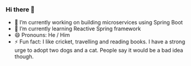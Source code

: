 ### Hi there 👋


- 🔭 I’m currently working on building microservices using Spring Boot
- 🌱 I’m currently learning Reactive Spring framework
- 😄 Pronouns: He / Him
- ⚡ Fun fact: I like cricket, travelling and reading books. I have a strong urge to adopt two dogs and a cat. People say it would be a bad idea though.
